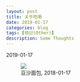 ```yaml
---
layout: post
title: 关于吃喝
date: 2019-01-17
categories: blog
tags: [琐记(Other)]
description: Some Thoughts
---
```


2019-01-17

<figure>
<img src="{{ "img/hwang_bread-min.jpg" | absolute_url }}" />
<figcaption>豆沙面包, 2018-01-17 </figcaption>
</figure>
